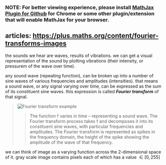 ### NOTE: For better viewing experience, please install [MathJax Plugin for Github](https://chrome.google.com/webstore/detail/github-with-mathjax/ioemnmodlmafdkllaclgeombjnmnbima) for Chrome or some other plugin/extension that will enable MathJax for your browser.

## articles: https://plus.maths.org/content/fourier-transforms-images

the sounds we hear are waves, results of vibrations.
we can get a visual representation of the sound by plotting vibrations (their intensity, or pressurem of the wave over time).

any sound wave (repeating function), can be broken up into a number of sine waves of various frequencies and amplitudes (intensities).
that means a sound wave, or any signal varying over time, can be expressed as the sum of its constituent sine waves.
this expression is called ***Fourier transform*** of that signal.

> ![Fourier transform example](https://plus.maths.org/content/sites/plus.maths.org/files/articles/2017/carola/Fourier_transform.gif)
> > The function f varies in time – representing a sound wave. The Fourier transform process takes f and decomposes it into its constituent sine waves, with particular frequencies and amplitudes. The Fourier transform is represented as spikes in the frequency domain, the height of the spike showing the amplitude of the wave of that frequency.

we can think of image as a varying function across the 2-dimensional space of it.
gray scale image contains pixels each of which has a value $\in \left[0, 255\right]$


[//]: # (<img src="https://render.githubusercontent.com/render/math?math=e^{i \pi} = -1">)
[//]: # ($x_{1,2} = \frac{-b \pm \sqrt{b^2-4ac}}{2b}.$)
